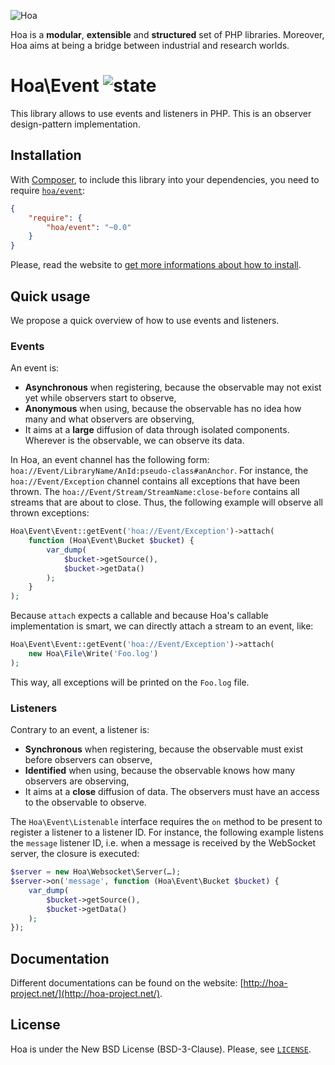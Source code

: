 ![Hoa](http://static.hoa-project.net/Image/Hoa_small.png)

Hoa is a **modular**, **extensible** and **structured** set of PHP libraries.
Moreover, Hoa aims at being a bridge between industrial and research worlds.

# Hoa\Event ![state](http://central.hoa-project.net/State/Event)

This library allows to use events and listeners in PHP. This is an observer
design-pattern implementation.

## Installation

With [Composer](http://getcomposer.org/), to include this library into your
dependencies, you need to require
[`hoa/event`](https://packagist.org/packages/hoa/event):

```json
{
    "require": {
        "hoa/event": "~0.0"
    }
}
```

Please, read the website to [get more informations about how to
install](http://hoa-project.net/Source.html).

## Quick usage

We propose a quick overview of how to use events and listeners.

### Events

An event is:
  * **Asynchronous** when registering, because the observable may not exist yet
    while observers start to observe,
  * **Anonymous** when using, because the observable has no idea how many and
    what observers are observing,
  * It aims at a **large** diffusion of data through isolated components.
    Wherever is the observable, we can observe its data.

In Hoa, an event channel has the following form:
`hoa://Event/LibraryName/AnId:pseudo-class#anAnchor`. For instance, the
`hoa://Event/Exception` channel contains all exceptions that have been thrown.
The `hoa://Event/Stream/StreamName:close-before` contains all streams that are
about to close. Thus, the following example will observe all thrown exceptions:

```php
Hoa\Event\Event::getEvent('hoa://Event/Exception')->attach(
    function (Hoa\Event\Bucket $bucket) {
        var_dump(
            $bucket->getSource(),
            $bucket->getData()
        );
    }
);
```

Because `attach` expects a callable and because Hoa's callable implementation is
smart, we can directly attach a stream to an event, like:

```php
Hoa\Event\Event::getEvent('hoa://Event/Exception')->attach(
    new Hoa\File\Write('Foo.log')
);
```

This way, all exceptions will be printed on the `Foo.log` file.

### Listeners

Contrary to an event, a listener is:
  * **Synchronous** when registering, because the observable must exist before
    observers can observe,
  * **Identified** when using, because the observable knows how many observers
    are observing,
  * It aims at a **close** diffusion of data. The observers must have an access
    to the observable to observe.

The `Hoa\Event\Listenable` interface requires the `on` method to be present to
register a listener to a listener ID. For instance, the following example
listens the `message` listener ID, i.e. when a message is received by the
WebSocket server, the closure is executed:

```php
$server = new Hoa\Websocket\Server(…);
$server->on('message', function (Hoa\Event\Bucket $bucket) {
    var_dump(
        $bucket->getSource(),
        $bucket->getData()
    );
});
```

## Documentation

Different documentations can be found on the website:
[http://hoa-project.net/](http://hoa-project.net/).

## License

Hoa is under the New BSD License (BSD-3-Clause). Please, see
[`LICENSE`](http://hoa-project.net/LICENSE).
